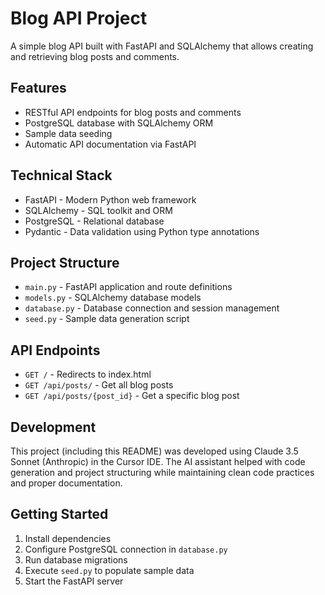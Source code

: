 # Blog API Project

A simple blog API built with FastAPI and SQLAlchemy that allows creating and retrieving blog posts and comments.

## Features

- RESTful API endpoints for blog posts and comments
- PostgreSQL database with SQLAlchemy ORM
- Sample data seeding
- Automatic API documentation via FastAPI

## Technical Stack

- FastAPI - Modern Python web framework
- SQLAlchemy - SQL toolkit and ORM
- PostgreSQL - Relational database
- Pydantic - Data validation using Python type annotations

## Project Structure

- `main.py` - FastAPI application and route definitions
- `models.py` - SQLAlchemy database models
- `database.py` - Database connection and session management
- `seed.py` - Sample data generation script

## API Endpoints

- `GET /` - Redirects to index.html
- `GET /api/posts/` - Get all blog posts
- `GET /api/posts/{post_id}` - Get a specific blog post

## Development

This project (including this README) was developed using Claude 3.5 Sonnet (Anthropic) in the Cursor IDE. The AI assistant helped with code generation and project structuring while maintaining clean code practices and proper documentation.

## Getting Started

1. Install dependencies
2. Configure PostgreSQL connection in `database.py`
3. Run database migrations
4. Execute `seed.py` to populate sample data
5. Start the FastAPI server
